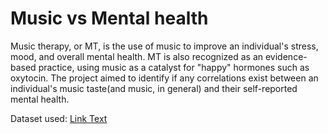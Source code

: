 # Music vs Mental health
Music therapy, or MT, is the use of music to improve an individual's stress, mood, and overall mental health. MT is also recognized as an evidence-based practice, using music as a catalyst for "happy" hormones such as oxytocin.
The project aimed to identify if any correlations exist between an individual's music taste(and music, in general) and their self-reported mental health. 

Dataset used: [Link Text](https://www.kaggle.com/datasets/catherinerasgaitis/mxmh-survey-results/data)
